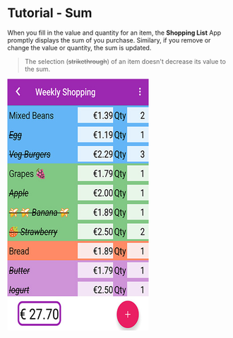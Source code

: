# Tutorial - Sum

When you fill in the value and quantity for an item, the **Shopping List** App promptly displays the sum of you purchase. Similary, if you remove or change the value or quantity, the sum is updated.

> The selection (~~strikethrough~~) of an item doesn't decrease its value to the sum.

![](https://github.com/andreamussap/AFMussap-Tech-Shopping-List/blob/master/docs/images/sum_02.jpg)
